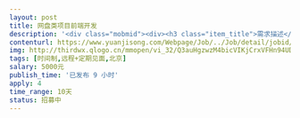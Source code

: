 ```yaml
---                
layout: post       
title: 网盘类项目前端开发           
description: '<div class="mobmid"><div><h3 class="item_title">需求描述</h3><p>一,网盘类项目, 包括:文件存储,文件管理等<br/> <br/>二, 前端基于 React 框架, 底层技术框架已经完成,后端 API 基本完成,进入联调阶段.<br/> <br/>三,北京地区,周末时间需要到公司对接需求,地址在东四环慈云寺<br/> <br/>四,估算时间在10天以内完成.</p></div><!--info end--></div>'     
contenturl: https://www.yuanjisong.com/Webpage/Job/../Job/detail/jobid/101504      
img: http://thirdwx.qlogo.cn/mmopen/vi_32/Q3auHgzwzM4bicVIKjCrxVFHn94UDmCkhU16nPEOcAqNFL9g0qTAAAllJm0wIvF5CewcFticezkUqeJeVC4k85lQ/132             
tags: [时间制,远程+定期见面,北京]            
salary: 5000元          
publish_time: '已发布 9 小时'         
apply: 4                   
time_range: 10天              
status: 招募中                  
---                 
```

